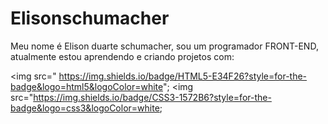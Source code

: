 # Elisonschumacher
Meu nome é Elison duarte schumacher, sou um programador FRONT-END, atualmente estou aprendendo e criando projetos com: 
<br>

<img src="	https://img.shields.io/badge/HTML5-E34F26?style=for-the-badge&logo=html5&logoColor=white";
<img src="https://img.shields.io/badge/CSS3-1572B6?style=for-the-badge&logo=css3&logoColor=white;

